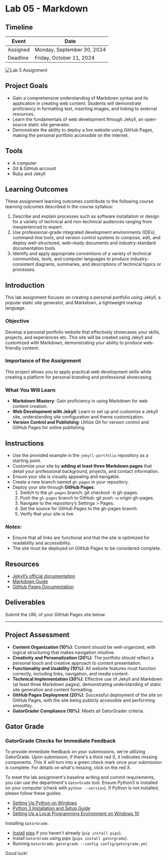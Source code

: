 
# Lab 05 - Markdown

## Timeline
| Event     | Date                  |
|-----------|-----------------------|
| Assigned  | Monday, September 30, 2024 |
| Deadline  | Friday, October 11, 2024 |

![Lab 5 Assignment](https://github.com/allegheny-college-cmpsc-104-Fall-2024/lab05_solution/blob/main/graphics/markdown.png)

## Project Goals
-  Gain a comprehensive understanding of Markdown syntax and its application in creating web content. Students will demonstrate proficiency in formatting text, inserting images, and linking to external resources.
- Learn the fundamentals of web development through Jekyll, an open-source static site generator.
- Demonstrate the ability to deploy a live website using GitHub Pages, making the personal portfolio accessible on the internet.

## Tools
- A computer
- Git & GitHub account
- Ruby and Jekyll

## Learning Outcomes
These assignment learning outcomes contribute to the following course learning outcomes described in the course syllabus:

1. Describe and explain processes such as software installation or design for a variety of technical and non-technical audiences ranging from inexperienced to expert.
2. Use professional-grade integrated development environments (IDEs), command-line tools, and version control systems to compose, edit, and deploy well-structured, web-ready documents and industry-standard documentation tools.
4. Identify and apply appropriate conventions of a variety of technical communities, tools, and computer languages to produce industry-consistent diagrams, summaries, and descriptions of technical topics or processes.

## Introduction
This lab assignment focuses on creating a personal portfolio using Jekyll, a popular static site generator, and Markdown, a lightweight markup language.

### Objective
Develop a personal portfolio website that effectively showcases your skills, projects, and experiences etc. This site will be created using Jekyll and customized with Markdown, demonstrating your ability to produce web-friendly content.

### Importance of the Assignment
This project allows you to apply practical web development skills while creating a platform for personal branding and professional showcasing.

### What You Will Learn
- **Markdown Mastery**: Gain proficiency in using Markdown for web content creation.
- **Web Development with Jekyll**: Learn to set up and customize a Jekyll site, understanding site configuration and theme customization.
- **Version Control and Publishing**: Utilize Git for version control and GitHub Pages for online publishing.

## Instructions
- Use the provided example in the `jekyll-portfolio` repository as a starting point.
- Customize your site by **adding at least three Markdown pages** that detail your professional background, projects, and contact information.
- Ensure your site is visually appealing and navigable.
- Create a new branch named `gh-pages` in your repository.
- Deploy your site through **GitHub Pages**.
    1. Switch to the `gh-pages` branch: git checkout -b gh-pages.
    2. Push the `gh-pages` branch to GitHub: git push -u origin gh-pages.
    3. Navigate to the repository’s Settings > Pages.
    4. Set the source for GitHub Pages to the gh-pages branch.
    5. Verify that your site is live.

### _Notes_: 
- Ensure that all links are functional and that the site is optimized for readability and accessibility.
- The site must be deployed on GitHub Pages to be considered complete.

## Resources
- [Jekyll’s official documentation](https://jekyllrb.com/docs/)
- [Markdown Guide](https://www.markdownguide.org)
- [GitHub Pages Documentation](https://docs.github.com/en/pages)

## Deliverables
Submit the URL of your GitHub Pages site below.

** **

## Project Assessment
- **Content Organization (10%)**: Content should be well-organized, with logical structuring that makes navigation intuitive.
- **Creativity and Personalization (20%)**: The portfolio should reflect a personal touch and creative approach to content presentation.
- **Functionality and Usability (10%)**: All website features must function correctly, including links, navigation, and media content.
- **Technical Implementation (30%)**: Effective use of Jekyll and Markdown (at least three Markdown pages), demonstrating understanding of static site generation and content formatting.
- **GitHub Pages Deployment (20%)**: Successful deployment of the site on GitHub Pages, with the site being publicly accessible and performing smoothly.
- **GatorGrader Compliance (10%)**: Meets all GatorGrader criteria.

## Gator Grade
### GatorGrade Checks for Immediate Feedback

To provide immediate feedback on your submissions, we're utilizing GatorGrade. Upon submission, if there's a thick red X, it indicates missing components. This X will turn into a green check mark once your submission is complete. For details on what's missing, click on the red X.

To meet the lab assignment's baseline writing and commit requirements, you can use the department's `GatorGrade` tool. Ensure Python3 is installed on your computer (check with `python --version`). If Python is not installed, please follow these guides:

- [Setting Up Python on Windows](https://realpython.com/lessons/python-windows-setup/)
- [Python 3 Installation and Setup Guide](https://realpython.com/installing-python/)
- [Setting Up a Local Programming Environment on Windows 10](https://www.digitalocean.com/community/tutorials/how-to-install-python-3-and-set-up-a-local-programming-environment-on-windows-10)

Installing `GatorGrade`:

- [Install](https://pipx.pypa.io/stable/) [pipx](https://pipx.pypa.io/stable/) if you haven't already (`pip install pipx`).
- Install `GatorGrade` using pipx (`pipx install gatorgrade`).
- Running `GatorGrade`:
 `gatorgrade --config config/gatorgrade.yml`

Good luck!
